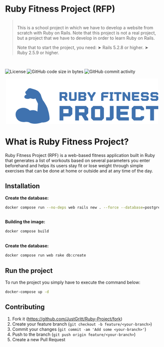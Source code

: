 # Ruby Fitness Project (RFP)

> <br>This is a school project in which we have to develop a website from scratch with Ruby on Rails. Note that this project is not a real project, but a project that we have to develop in order to learn Ruby on Rails.
> 
> Note that to start the project, you need: 
> ➤ Rails 5.2.8 or higher.
> ➤ Ruby 2.5.9 or higher.
> <br>

</br>

![License](https://img.shields.io/static/v1?label=license&message=MIT&color=green) ![GitHub code size in bytes](https://img.shields.io/github/languages/code-size/JustGritt/Ruby-Project) ![GitHub commit activity](https://img.shields.io/github/commit-activity/m/JustGritt/Ruby-Project)

<p align="center">
    <img src="https://raw.githubusercontent.com/JustGritt/Ruby-Project/27802fb8b7f3209d35fae5d13a3dd78dfa3193ca/public/Logo.svg" width="500"/>
</p>

# What is Ruby Fitness Project?
Ruby Fitness Project (RPF) is a web-based fitness application built in Ruby that generates a list of workouts based on several parameters you enter beforehand and helps its users stay fit or lose weight through simple exercises that can be done at home or outside and at any time of the day.

## Installation

<strong>Create the database:</strong>

```sh
docker compose run --no-deps web rails new . --force --database=postgresql
```

<br>
<strong>Building the image:</strong>

```sh
docker compose build
```

<br>
<strong>Create the database:</strong>

```sh
docker compose run web rake db:create
```

## Run the project

To run the project you simply have to execute the command below:
```sh
docker-compose up -d
```

## Contributing

1. Fork it (<https://github.com/JustGritt/Ruby-Project/fork>)
2. Create your feature branch (`git checkout -b feature/<your-branch>`)
3. Commit your changes (`git commit -am 'Add some <your-branch>'`)
4. Push to the branch (`git push origin feature/<your-branch>`)
5. Create a new Pull Request

<!-- Markdown link & img dfn's -->
[npm-image]: https://img.shields.io/npm/v/datadog-metrics.svg?style=flat-square
[npm-url]: https://npmjs.org/package/datadog-metrics
[npm-downloads]: https://img.shields.io/npm/dm/datadog-metrics.svg?style=flat-square
[travis-image]: https://img.shields.io/travis/dbader/node-datadog-metrics/master.svg?style=flat-square
[travis-url]: https://travis-ci.org/dbader/node-datadog-metrics
[wiki]: https://github.com/yourname/yourproject/wiki
